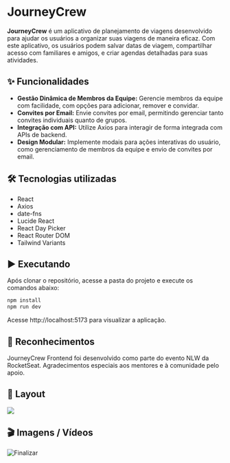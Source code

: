 # JourneyCrew

**JourneyCrew** é um aplicativo de planejamento de viagens desenvolvido para ajudar os usuários a organizar suas viagens de maneira eficaz. Com este aplicativo, os usuários podem salvar datas de viagem, compartilhar acesso com familiares e amigos, e criar agendas detalhadas para suas atividades.

## ✨ Funcionalidades

- **Gestão Dinâmica de Membros da Equipe:** Gerencie membros da equipe com facilidade, com opções para adicionar, remover e convidar.
- **Convites por Email:** Envie convites por email, permitindo gerenciar tanto convites individuais quanto de grupos.
- **Integração com API:** Utilize Axios para interagir de forma integrada com APIs de backend.
- **Design Modular:** Implemente modais para ações interativas do usuário, como gerenciamento de membros da equipe e envio de convites por email.

## 🛠️ Tecnologias utilizadas

- React
- Axios
- date-fns
- Lucide React
- React Day Picker
- React Router DOM
- Tailwind Variants

## ▶️ Executando

Após clonar o repositório, acesse a pasta do projeto e execute os comandos abaixo:

```sh
npm install
npm run dev
```

Acesse http://localhost:5173 para visualizar a aplicação.

## 🙏 Reconhecimentos 
JourneyCrew Frontend foi desenvolvido como parte do evento NLW da RocketSeat. Agradecimentos especiais aos mentores e à comunidade pelo apoio.
  
## 🚧 Layout

<a href="https://www.figma.com/design/5mfc5PpPMX5KbdIzROZih8/NLW-Journey-%E2%80%A2-Planejador-de-viagem-(Community)?node-id=3-376&t=FCceq24pxwbeW6qc-0" target="_blank">
<img src="https://user-images.githubusercontent.com/71772559/178192253-4fe4757c-de57-4878-a38c-a483c25670b1.png" />
</a>

## 🎬 Imagens / Vídeos 

![Finalizar](https://github.com/user-attachments/assets/eff93195-67dd-4459-86ba-15fb861827cd)
